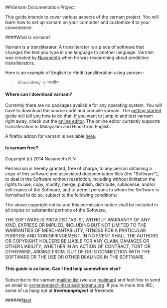 ##Varnam Documentation Project

This guide intends to cover various aspects of the varnam project. You will learn how to set up varnam on your computer and customize it to your convenience. 

####What is varnam?

Varnam is a transliterator. A transliterator is a piece of software that changes the text you type in one language to another language. Varnam was created by [Navaneeth][navaneeth-link] when he was researching about predictive transliterators.

[navaneeth-link]: https://github.com/navaneeth/

Here is an example of English to Hindi transliteration using varnam :

>bhaarateey -> भारतीय

#### Where can I download varnam?

Currently there are no packages available for any operating system. You will have to download the source code and compile varnam. The [getting started][getting_started] guide will tell you how to do that. If you want to jump in and test varnam right away, check out the [online editor](http://www.varnamproject.com/editor). The online editor currently supports transliteration to Malayalam and Hindi from English.

A firefox addon for varnam is available [here](https://addons.mozilla.org/en-US/firefox/addon/varnam-transliteration-base/). 

#### Is varnam free?

Copyright (c) 2014 Navaneeth.K.N

Permission is hereby granted, free of charge, to any person obtaining a copy of this software and associated documentation files (the "Software"), to deal in the Software without restriction, including without limitation the rights to use, copy, modify, merge, publish, distribute, sublicense, and/or sell copies of the Software, and to permit persons to whom the Software is furnished to do so, subject to the following conditions:

The above copyright notice and this permission notice shall be included in all copies or substantial portions of the Software.

THE SOFTWARE IS PROVIDED "AS IS", WITHOUT WARRANTY OF ANY KIND, EXPRESS OR IMPLIED, INCLUDING BUT NOT LIMITED TO THE WARRANTIES OF MERCHANTABILITY, FITNESS FOR A PARTICULAR PURPOSE AND NONINFRINGEMENT. IN NO EVENT SHALL THE AUTHORS OR COPYRIGHT HOLDERS BE LIABLE FOR ANY CLAIM, DAMAGES OR OTHER LIABILITY, WHETHER IN AN ACTION OF CONTRACT, TORT OR OTHERWISE, ARISING FROM, OUT OF OR IN CONNECTION WITH THE SOFTWARE OR THE USE OR OTHER DEALINGS IN THE SOFTWARE.

#### This guide is so lame. Can I find help somewhere else?

Subscribe to the varnam [mailing list](https://lists.nongnu.org/mailman/listinfo/varnamproject-discuss) (we use [mailman](http://www.list.org/)) and feel free to send an email to varnamproject-discuss@nongnu.org. If you're more into IRC, some of us hang out at **_#varnamproject_** at freenode.

######[Next][getting_started]

[getting_started]: guide_getting_started.md



